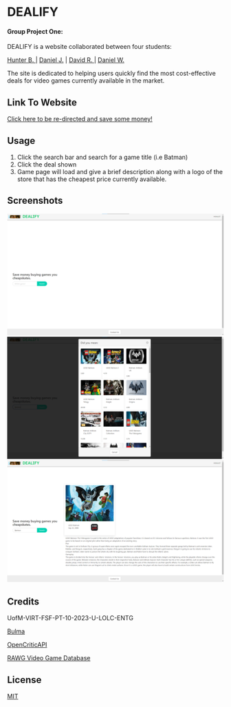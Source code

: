 
# DEALIFY

#### Group Project One: 
DEALIFY is a website collaborated between four students: 

[Hunter B. ](https://github.com/HunterBell512)| [Daniel J.](https://github.com/DanielJutila) | [David R. ](https://github.com/CallBeyond)|  [Daniel W.](https://github.com/Vermello25)


The site is dedicated to helping users quickly find the most cost-effective deals for video games currently available in the market.





 
## Link To Website
[Click here to be re-directed and save some money!](https://hunterbell512.github.io/dealify/)

## Usage
1. Click the search bar and search for a game title (i.e Batman)
2. Click the deal shown
3. Game page will load and give a brief description along with a logo of the store that has the cheapest price currently available. 


## Screenshots

![App Screenshot](./assets/images/mainpage.png)
![App Screenshot](./assets/images/batman.png)
![App Screenshot](./assets/images/gamepage.png)


## Credits

UofM-VIRT-FSF-PT-10-2023-U-LOLC-ENTG

[Bulma](https://bulma.io/)

[OpenCriticAPI](https://app.swaggerhub.com/apis-docs/OpenCritic/OpenCritic-API/1.0.0#/)

[RAWG Video Game Database](https://rapidapi.com/accujazz/api/rawg-video-games-database/details)

## License

[MIT](https://choosealicense.com/licenses/mit/)

